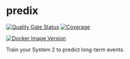# predix

[![Quality Gate Status](https://sonarcloud.io/api/project_badges/measure?project=tacascer-org_predix&metric=alert_status)](https://sonarcloud.io/summary/new_code?id=tacascer-org_predix)
[![Coverage](https://sonarcloud.io/api/project_badges/measure?project=tacascer-org_predix&metric=coverage)](https://sonarcloud.io/summary/new_code?id=tacascer-org_predix)

[![Docker Image Version](https://img.shields.io/docker/v/tacascer/predix?style=for-the-badge&logo=docker)](https://hub.docker.com/repository/docker/tacascer/predix/general)

Train your System 2 to predict long-term events.
